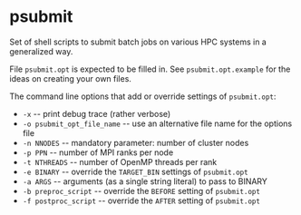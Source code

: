 # psubmit
Set of shell scripts to submit batch jobs on various HPC systems in a generalized way.

File `psubmit.opt` is expected to be filled in. See `psubmit.opt.example` for the ideas on creating your own files.

The command line options that add or override settings of `psubmit.opt`:

- `-x` -- print debug trace (rather verbose)
- `-o psubmit_opt_file_name` -- use an alternative file name for the options file
- `-n NNODES` -- mandatory parameter: number of cluster nodes
- `-p PPN` -- number of MPI ranks per node
- `-t NTHREADS` -- number of OpenMP threads per rank
- `-e BINARY` -- override the `TARGET_BIN` settings of `psubmit.opt`
- `-a ARGS` -- arguments (as a single string literal) to pass to BINARY
- `-b preproc_script` -- override the `BEFORE` setting of `psubmit.opt`
- `-f postproc_script` -- override the `AFTER` setting of `psubmit.opt`


